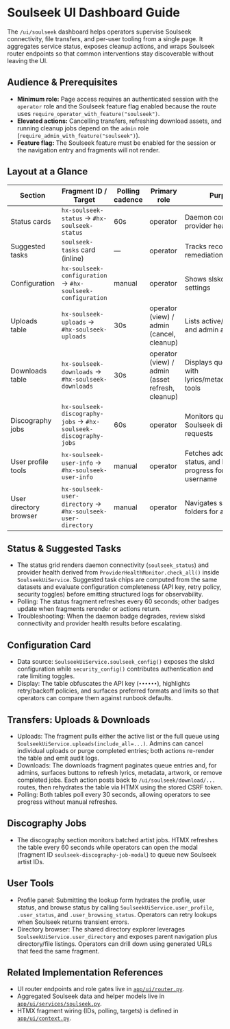 # Soulseek UI Dashboard Guide

The `/ui/soulseek` dashboard helps operators supervise Soulseek connectivity,
file transfers, and per-user tooling from a single page. It aggregates service
status, exposes cleanup actions, and wraps Soulseek router endpoints so that
common interventions stay discoverable without leaving the UI.

## Audience & Prerequisites
- **Minimum role:** Page access requires an authenticated session with the
  `operator` role and the Soulseek feature flag enabled because the route uses
  `require_operator_with_feature("soulseek")`.
- **Elevated actions:** Cancelling transfers, refreshing download assets, and
  running cleanup jobs depend on the `admin` role (`require_admin_with_feature("soulseek")`).
- **Feature flag:** The Soulseek feature must be enabled for the session or the
  navigation entry and fragments will not render.

## Layout at a Glance
| Section | Fragment ID / Target | Polling cadence | Primary role | Purpose |
| --- | --- | --- | --- | --- |
| Status cards | `hx-soulseek-status` → `#hx-soulseek-status` | 60s | operator | Daemon connectivity & provider health |
| Suggested tasks | `soulseek-tasks` card (inline) | — | operator | Tracks recommended remediation steps |
| Configuration | `hx-soulseek-configuration` → `#hx-soulseek-configuration` | manual | operator | Shows slskd + security settings |
| Uploads table | `hx-soulseek-uploads` → `#hx-soulseek-uploads` | 30s | operator (view) / admin (cancel, cleanup) | Lists active/all uploads and admin actions |
| Downloads table | `hx-soulseek-downloads` → `#hx-soulseek-downloads` | 30s | operator (view) / admin (asset refresh, cleanup) | Displays queue state with lyrics/metadata/artwork tools |
| Discography jobs | `hx-soulseek-discography-jobs` → `#hx-soulseek-discography-jobs` | 60s | operator | Monitors queued Soulseek discography requests |
| User profile tools | `hx-soulseek-user-info` → `#hx-soulseek-user-info` | manual | operator | Fetches address, status, and browse progress for a username |
| User directory browser | `hx-soulseek-user-directory` → `#hx-soulseek-user-directory` | manual | operator | Navigates shared folders for a username |

## Status & Suggested Tasks
- The status grid renders daemon connectivity (`soulseek_status`) and provider
  health derived from `ProviderHealthMonitor.check_all()` inside
  `SoulseekUiService`. Suggested task chips are computed from the same datasets
  and evaluate configuration completeness (API key, retry policy, security
  toggles) before emitting structured logs for observability.
- Polling: The status fragment refreshes every 60 seconds; other badges update
  when fragments rerender or actions return.
- Troubleshooting: When the daemon badge degrades, review slskd connectivity and
  provider health results before escalating.

## Configuration Card
- Data source: `SoulseekUiService.soulseek_config()` exposes the slskd
  configuration while `security_config()` contributes authentication and rate
  limiting toggles.
- Display: The table obfuscates the API key (`••••••`), highlights retry/backoff
  policies, and surfaces preferred formats and limits so that operators can
  compare them against runbook defaults.

## Transfers: Uploads & Downloads
- Uploads: The fragment pulls either the active list or the full queue using
  `SoulseekUiService.uploads(include_all=...)`. Admins can cancel individual
  uploads or purge completed entries; both actions re-render the table and emit
  audit logs.
- Downloads: The downloads fragment paginates queue entries and, for admins,
  surfaces buttons to refresh lyrics, metadata, artwork, or remove completed
  jobs. Each action posts back to `/ui/soulseek/download/...` routes, then
  rehydrates the table via HTMX using the stored CSRF token.
- Polling: Both tables poll every 30 seconds, allowing operators to see
  progress without manual refreshes.

## Discography Jobs
- The discography section monitors batched artist jobs. HTMX refreshes the table
  every 60 seconds while operators can open the modal (fragment ID
  `soulseek-discography-job-modal`) to queue new Soulseek artist IDs.

## User Tools
- Profile panel: Submitting the lookup form hydrates the profile, user status,
  and browse status by calling `SoulseekUiService.user_profile`,
  `.user_status`, and `.user_browsing_status`. Operators can retry lookups when
  Soulseek returns transient errors.
- Directory browser: The shared directory explorer leverages
  `SoulseekUiService.user_directory` and exposes parent navigation plus
  directory/file listings. Operators can drill down using generated URLs that
  feed the same fragment.

## Related Implementation References
- UI router endpoints and role gates live in [`app/ui/router.py`](../../app/ui/router.py).
- Aggregated Soulseek data and helper models live in
  [`app/ui/services/soulseek.py`](../../app/ui/services/soulseek.py).
- HTMX fragment wiring (IDs, polling, targets) is defined in
  [`app/ui/context.py`](../../app/ui/context.py).

